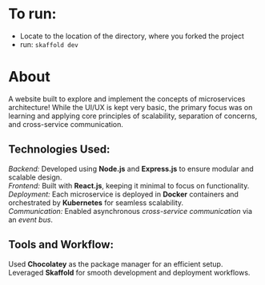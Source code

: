 # To run:
- Locate to the location of the directory, where you forked the project
- run: ```skaffold dev```

# About

A website built to explore and implement the concepts of microservices architecture! While the UI/UX is kept very basic, the primary focus was on learning and applying core principles of scalability, separation of concerns, and cross-service communication.

## Technologies Used:

*Backend:* Developed using **Node.js** and **Express.js** to ensure modular and scalable design.<br>
*Frontend:* Built with **React.js**, keeping it minimal to focus on functionality.<br>
*Deployment:* Each microservice is deployed in **Docker** containers and orchestrated by **Kubernetes** for seamless scalability.<br>
*Communication:* Enabled asynchronous *cross-service communication* via an *event bus*.<br>

## Tools and Workflow:

Used **Chocolatey** as the package manager for an efficient setup.<br>
Leveraged **Skaffold** for smooth development and deployment workflows.<br>
